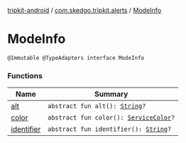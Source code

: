 [tripkit-android](../../index.md) / [com.skedgo.tripkit.alerts](../index.md) / [ModeInfo](./index.md)

# ModeInfo

`@Immutable @TypeAdapters interface ModeInfo`

### Functions

| Name | Summary |
|---|---|
| [alt](alt.md) | `abstract fun alt(): `[`String`](https://kotlinlang.org/api/latest/jvm/stdlib/kotlin/-string/index.html)`?` |
| [color](color.md) | `abstract fun color(): `[`ServiceColor`](../../skedgo.tripkit.routing/-service-color/index.md)`?` |
| [identifier](identifier.md) | `abstract fun identifier(): `[`String`](https://kotlinlang.org/api/latest/jvm/stdlib/kotlin/-string/index.html)`?` |
